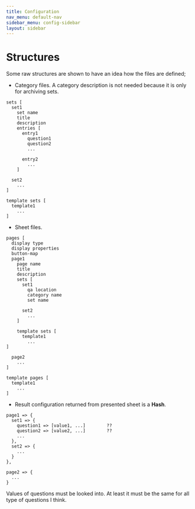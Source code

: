 ```yaml
---
title: Configuration
nav_menu: default-nav
sidebar_menu: config-sidebar
layout: sidebar
---
```

# Structures

Some raw structures are shown to have an idea how the files are defined;

* Category files. A category description is not needed because it is only for archiving sets.

```
sets [
  set1
    set name
    title
    description
    entries [
      entry1
        question1
        question2
        ...

      entry2
        ...
    ]

  set2
    ...
]

template sets [
  template1
    ...
]
```

* Sheet files.

```
pages [
  display type
  display properties
  button-map
  page1
    page name
    title
    description
    sets [
      set1
        qa location
        category name
        set name

      set2
        ...
    ]

    template sets [
      template1
        ...
]

  page2
    ...
]

template pages [
  template1
    ...
]
```

* Result configuration returned from presented sheet is a **Hash**.

```
page1 => {
  set1 => {
    question1 => [value1, ...]        ??
    question2 => [value2, ...]        ??
    ...
  },
  set2 => {
    ...
  }
},

page2 => {
  ...
}
```
Values of questions must be looked into. At least it must be the same for all type of questions I think.
